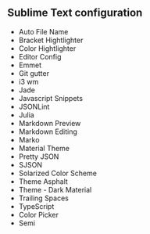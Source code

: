 ## Sublime Text configuration

- Auto File Name
- Bracket Hightlighter
- Color Hightlighter
- Editor Config
- Emmet
- Git gutter
- i3 wm
- Jade
- Javascript Snippets
- JSONLint
- Julia
- Markdown Preview
- Markdown Editing
- Marko
- Material Theme
- Pretty JSON
- SJSON
- Solarized Color Scheme
- Theme Asphalt
- Theme - Dark Material
- Trailing Spaces
- TypeScript
- Color Picker
- Semi